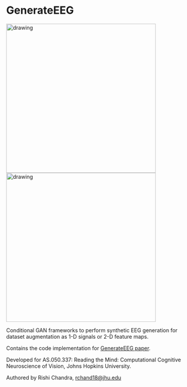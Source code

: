 # GenerateEEG

<img src="https://github.com/rishic3/GenerateEEG/assets/77904151/6998860c-8513-4e44-a955-682efa4007ac" alt="drawing" width="400"/>

<img src="https://github.com/rishic3/GenerateEEG/assets/77904151/18ed89f4-23dc-4ea4-b2ed-2028e220a645" alt="drawing" width="400"/>

Conditional GAN frameworks to perform synthetic EEG generation for dataset augmentation as 1-D signals or 2-D feature maps. 

Contains the code implementation for [GenerateEEG paper](https://github.com/rishic3/GenerateEEG/blob/main/RTM_Final_Paper.pdf). 

Developed for AS.050.337: Reading the Mind: Computational Cognitive Neuroscience of Vision, Johns Hopkins University.

Authored by Rishi Chandra, rchand18@jhu.edu
